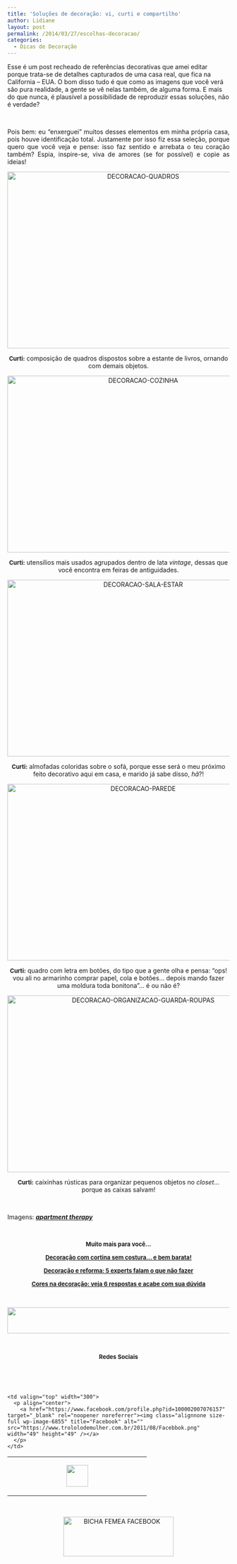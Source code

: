 ```yaml
---
title: 'Soluções de decoração: vi, curti e compartilho'
author: Lidiane
layout: post
permalink: /2014/03/27/escolhas-decoracao/
categories:
  - Dicas de Decoração
---
```

Esse é um post recheado de referências decorativas que amei editar porque trata-se de detalhes capturados de uma casa real, que fica na California – EUA. O bom disso tudo é que como as imagens que você verá são pura realidade, a gente se vê nelas também, de alguma forma. E mais do que nunca, é plausível a possibilidade de reproduzir essas soluções, não é verdade?

&nbsp;

<p align="justify">
  Pois bem: eu “enxerguei” muitos desses elementos em minha própria casa, pois houve identificação total. Justamente por isso fiz essa seleção, porque quero que você veja e pense: isso faz sentido e arrebata o teu coração também? Espia, inspire-se, viva de amores (se for possível) e copie as ideias!
</p>

<!--more-->

<p align="center">
  <a href="https://www.trololodemulher.com.br/2014/03/DECORACAO-QUADROS.jpg"><img class="alignnone size-full wp-image-9988" alt="DECORACAO-QUADROS" src="https://www.trololodemulher.com.br/2014/03/DECORACAO-QUADROS.jpg" width="600" height="400" /></a>
</p>

<p align="center">
  <strong><span style="font-size: small;">Curti:</span></strong> composição de quadros dispostos sobre a estante de livros, ornando com demais objetos.
</p>

<p align="center">
  <a href="https://www.trololodemulher.com.br/2014/03/DECORACAO-COZINHA.jpg"><img class="alignnone size-full wp-image-9983" alt="DECORACAO-COZINHA" src="https://www.trololodemulher.com.br/2014/03/DECORACAO-COZINHA.jpg" width="600" height="400" /></a>
</p>

<p align="center">
  <span style="font-size: small;"><strong>Curti:</strong></span> utensílios mais usados agrupados dentro de lata <em>vintage</em>, dessas que você encontra em feiras de antiguidades.
</p>

<p align="center">
  <a href="https://www.trololodemulher.com.br/2014/03/DECORACAO-SALA-ESTAR.jpg"><img class="alignnone size-full wp-image-9989" alt="DECORACAO-SALA-ESTAR" src="https://www.trololodemulher.com.br/2014/03/DECORACAO-SALA-ESTAR.jpg" width="600" height="400" /></a>
</p>

<p align="center">
  <strong><span style="font-size: small;">Curti:</span></strong> almofadas coloridas sobre o sofá, porque esse será o meu próximo feito decorativo aqui em casa, e marido já sabe disso, <em>hã</em>?!
</p>

<p align="center">
  <a href="https://www.trololodemulher.com.br/2014/03/DECORACAO-PAREDE.jpg"><img class="alignnone size-full wp-image-9985" alt="DECORACAO-PAREDE" src="https://www.trololodemulher.com.br/2014/03/DECORACAO-PAREDE.jpg" width="600" height="400" /></a>
</p>

<p align="center">
  <strong><span style="font-size: small;">Curti:</span></strong> quadro com letra em botões, do tipo que a gente olha e pensa: “ops! vou ali no armarinho comprar papel, cola e botões… depois mando fazer uma moldura toda bonitona”… é ou não é?
</p>

<p align="center">
  <a href="https://www.trololodemulher.com.br/2014/03/DECORACAO-ORGANIZACAO-GUARDA-ROUPAS.jpg"><img class="alignnone size-full wp-image-9984" alt="DECORACAO-ORGANIZACAO-GUARDA-ROUPAS" src="https://www.trololodemulher.com.br/2014/03/DECORACAO-ORGANIZACAO-GUARDA-ROUPAS.jpg" width="600" height="400" /></a>
</p>

<p align="center">
  <strong><span style="font-size: small;">Curti:</span></strong> caixinhas rústicas para organizar pequenos objetos no <em>closet</em>… porque as caixas salvam!
</p>

&nbsp;

Imagens: **_<a href="http://www.apartmenttherapy.com/" target="_blank" rel="noopener noreferrer">apartment therapy</a>_**

&nbsp;

<p align="center">
  <strong><span style="font-size: small;">Muito mais para você…</span></strong>
</p>

<p align="center">
  <strong><a href="http://www.trololodemulher.com.br/2014/02/27/decoracao-cortina-sem-costura/"><span style="font-size: small;">Decoração com cortina sem costura… e bem barata!</span></a></strong>
</p>

<p align="center">
  <strong><a href="http://www.trololodemulher.com.br/2014/02/18/decoracao-reforma-dicas/"><span style="font-size: small;">Decoração e reforma: 5 experts falam o que não fazer</span></a></strong>
</p>

<p align="center">
  <strong><a href="http://www.trololodemulher.com.br/2014/02/13/cores-na-decoracao/"><span style="font-size: small;">Cores na decoração: veja 6 respostas e acabe com sua dúvida</span></a></strong>
</p>

&nbsp;

<p align="center">
  <a href="http://feedburner.google.com/fb/a/mailverify?uri=blogbichafemea&loc=pt_BR" target="_blank" rel="noopener noreferrer"><img class="alignnone size-full wp-image-8451" title="Assine o Bicha Fêmea grátis!" alt="" src="https://www.trololodemulher.com.br/2012/01/rodapé.png" width="600" height="59" /></a>
</p>

&nbsp;

<p align="center">
  <strong><span style="font-size: small;">Redes Sociais</span></strong>
</p>

&nbsp;

&nbsp;

<table width="600" border="0" cellspacing="0" cellpadding="2">
  <tr>
    <td valign="top" width="300">
      <p align="center">
        <a href="https://twitter.com/#%21/bichafemea" target="_blank" rel="noopener noreferrer"><img class="alignnone size-full wp-image-6857" title="Twitter" alt="" src="https://www.trololodemulher.com.br/2011/08/Twitter.png" width="49" height="49" /></a>
      </p>
    </td>
    
    <td valign="top" width="300">
      <p align="center">
        <a href="https://www.facebook.com/profile.php?id=100002007076157" target="_blank" rel="noopener noreferrer"><img class="alignnone size-full wp-image-6855" title="Facebook" alt="" src="https://www.trololodemulher.com.br/2011/08/Facebbok.png" width="49" height="49" /></a>
      </p>
    </td>
  </tr>
</table>

&nbsp;

<p style="text-align: center;">
  <a href="https://www.facebook.com/bichafemea" target="_blank" rel="noopener noreferrer"><img class="alignnone size-full wp-image-9849" alt="BICHA FEMEA FACEBOOK" src="https://www.trololodemulher.com.br/2014/01/BICHA-FEMEA-FACEBOOK1.png" width="250" height="90" /></a>
</p>
